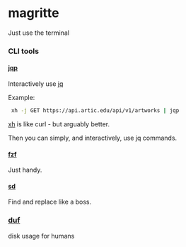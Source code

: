 # magritte
Just use the terminal

### CLI tools

#### [jqp](https://github.com/noahgorstein/jqp)

Interactively use [jq](https://jqlang.github.io/jq/)

Example:
```bash
 xh -j GET https://api.artic.edu/api/v1/artworks | jqp
```
[xh](https://github.com/ducaale/xh) is like curl - but arguably better.

Then you can simply, and interactively, use jq commands.

#### [fzf](https://github.com/junegunn/fzf)

Just handy. 

#### [sd](https://github.com/chmln/sd)

Find and replace like a boss.

### [duf](https://github.com/muesli/duf)

disk usage for humans

